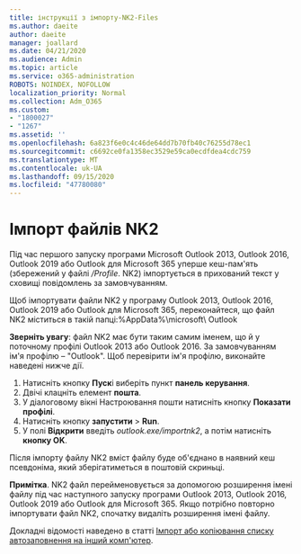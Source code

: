 ```yaml
---
title: інструкції з імпорту-NK2-Files
ms.author: daeite
author: daeite
manager: joallard
ms.date: 04/21/2020
ms.audience: Admin
ms.topic: article
ms.service: o365-administration
ROBOTS: NOINDEX, NOFOLLOW
localization_priority: Normal
ms.collection: Adm_O365
ms.custom:
- "1800027"
- "1267"
ms.assetid: ''
ms.openlocfilehash: 6a823f6e0c4c46de64dd7b70fb40c76255d78ec1
ms.sourcegitcommit: c6692ce0fa1358ec3529e59ca0ecdfdea4cdc759
ms.translationtype: MT
ms.contentlocale: uk-UA
ms.lasthandoff: 09/15/2020
ms.locfileid: "47780080"
---
```

# <a name="how-to-import-nk2-files"></a>Імпорт файлів NK2 

Під час першого запуску програми Microsoft Outlook 2013, Outlook 2016, Outlook 2019 або Outlook для Microsoft 365 уперше кеш-пам'ять (збережений у файлі */Profile*. NK2) імпортується в прихований текст у сховищі повідомлень за замовчуванням.

Щоб імпортувати файли NK2 у програму Outlook 2013, Outlook 2016, Outlook 2019 або Outlook для Microsoft 365, переконайтеся, що файл NK2 міститься в такій папці:%AppData%\microsoft\ Outlook

**Зверніть увагу**: файл NK2 має бути таким самим іменем, що й у поточному профілі Outlook 2013 або Outlook 2016. За замовчуванням ім'я профілю – "Outlook". Щоб перевірити ім'я профілю, виконайте наведені нижче дії. 
1. Натисніть кнопку **Пуск**і виберіть пункт **панель керування**.
2. Двічі клацніть елемент **пошта**.
3. У діалоговому вікні Настроювання пошти натисніть кнопку **Показати профілі**.
4. Натисніть кнопку **запустити**  >  **Run**.
5. У полі **Відкрити** введіть *outlook.exe/importnk2*, а потім натисніть **кнопку OK**. 

Після імпорту файлу NK2 вміст файлу буде об'єднано в наявний кеш псевдоніма, який зберігатиметься в поштовій скриньці.

**Примітка**. NK2 файл перейменовується за допомогою розширення імені файлу під час наступного запуску програми Outlook 2013, Outlook 2016, Outlook 2019 або Outlook для Microsoft 365. Якщо потрібно повторно імпортувати файл NK2, спочатку видаліть розширення імені файлу.

Докладні відомості наведено в статті [Імпорт або копіювання списку автозаповнення на інший комп'ютер](https://support.microsoft.com/help/2806550/how-to-import-nk2-files-into-outlook%).